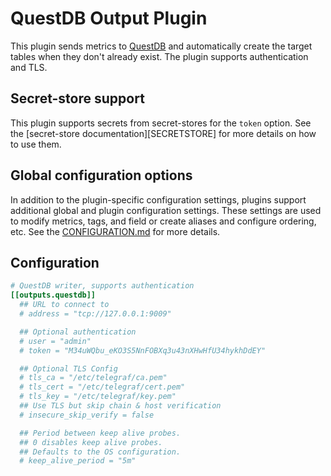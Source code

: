 # QuestDB Output Plugin

This plugin sends metrics to [QuestDB](https://questdb.io) and automatically
create the target tables when they don't already exist. The plugin supports
authentication and TLS.

## Secret-store support

This plugin supports secrets from secret-stores for the `token` option.
See the [secret-store documentation][SECRETSTORE] for more details on how
to use them.


## Global configuration options <!-- @/docs/includes/plugin_config.md -->

In addition to the plugin-specific configuration settings, plugins support
additional global and plugin configuration settings. These settings are used to
modify metrics, tags, and field or create aliases and configure ordering, etc.
See the [CONFIGURATION.md][CONFIGURATION.md] for more details.

[CONFIGURATION.md]: ../../../docs/CONFIGURATION.md#plugins

## Configuration

```toml @sample.conf
# QuestDB writer, supports authentication
[[outputs.questdb]]
  ## URL to connect to
  # address = "tcp://127.0.0.1:9009"

  ## Optional authentication
  # user = "admin"
  # token = "M34uWQbu_eKO3S5NnFOBXq3u43nXHwHfU34hykhDdEY"

  ## Optional TLS Config
  # tls_ca = "/etc/telegraf/ca.pem"
  # tls_cert = "/etc/telegraf/cert.pem"
  # tls_key = "/etc/telegraf/key.pem"
  ## Use TLS but skip chain & host verification
  # insecure_skip_verify = false

  ## Period between keep alive probes.
  ## 0 disables keep alive probes.
  ## Defaults to the OS configuration.
  # keep_alive_period = "5m"
```
